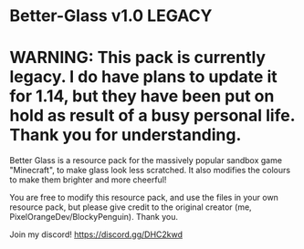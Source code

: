 # Better-Glass v1.0 LEGACY

WARNING: This pack is currently legacy. I do have plans to update it for 1.14, but they have been put on hold as result of a busy personal life. Thank you for understanding.
=======

Better Glass is a resource pack for the massively popular sandbox game "Minecraft", to make glass look less scratched. It also modifies the colours to make them brighter and more cheerful!

You are free to modify this resource pack, and use the files in your own resource pack, but please give credit to the original creator (me, PixelOrangeDev/BlockyPenguin). Thank you.

Join my discord!
https://discord.gg/DHC2kwd
